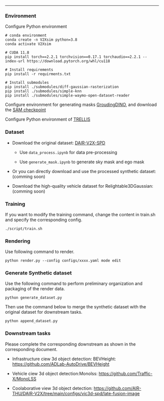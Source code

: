 
---

### Environment

Configure Python environment
```
# conda environment
conda create -n V2Xsim python=3.8
conda activate V2Xsim

# CUDA 11.8
pip install torch==2.2.1 torchvision==0.17.1 torchaudio==2.2.1 --index-url https://download.pytorch.org/whl/cu118

# Install requirements
pip install -r requirments.txt

# Install submodules
pip install ./submodules/diff-gaussian-rasterization
pip install ./submodules/simple-knn
pip install ./submodules/simple-waymo-open-dataset-reader

```

Configure environment for generating masks [GroudingDINO](https://github.com/IDEA-Research/GroundingDINO), and download the [SAM checkpoint](https://dl.fbaipublicfiles.com/segment_anything/sam_vit_h_4b8939.pth)



Configure Python environment of [TRELLIS]([https://github.com/NJU-3DV/Relightable3DGaussian](https://github.com/microsoft/TRELLIS))



### Dataset
- Download the original dataset: [DAIR-V2X-SPD](https://thudair.baai.ac.cn/coop-forecast)

  - Use `data_process.ipynb` for data pre-processing

  - Use `generate_mask.ipynb` to generate sky mask and ego mask
  
- Or you can directly download and use the processed synthetic dataset: (comming soon)

- Download the high-quality vehicle dataset for Relightable3DGaussian: (comming soon)


### Training
If you want to modify the training command, change the content in train.sh and specify the corresponding config.
```
./script/train.sh
```

### Rendering

Use following command to render.
```
python render.py --config configs/xxxx.yaml mode edit
```

### Generate Synthetic dataset

Use the following command to perform preliminary organization and packaging of the render data.
```
python generate_dataset.py
```

Then use the command below to merge the synthetic dataset with the original dataset for downstream tasks.
```
python append_dataset.py
```

### Downstream tasks
Please complete the corresponding downstream as shown in the corresponding document.

- Infrastructure ciew 3d object detection: BEVHeight: https://github.com/ADLab-AutoDrive/BEVHeight

- Vehicle ciew 3d object detection:Monolss: https://github.com/Traffic-X/MonoLSS

- Coolaborative view 3d object detection: https://github.com/AIR-THU/DAIR-V2X/tree/main/configs/vic3d-spd/late-fusion-image
